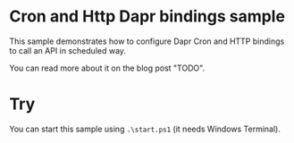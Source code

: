 # Cron and Http Dapr bindings sample

This sample demonstrates how to configure Dapr Cron and HTTP bindings to call an API in scheduled way.

You can read more about it on the blog post "TODO".

# Try

You can start this sample using `.\start.ps1` (it needs Windows Terminal).

